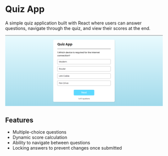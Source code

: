 # Quiz App

A simple quiz application built with React where users can answer questions, navigate through the quiz, and view their scores at the end.

![Quiz App Screenshot](./public/demo.png)

## Features

- Multiple-choice questions
- Dynamic score calculation
- Ability to navigate between questions
- Locking answers to prevent changes once submitted


